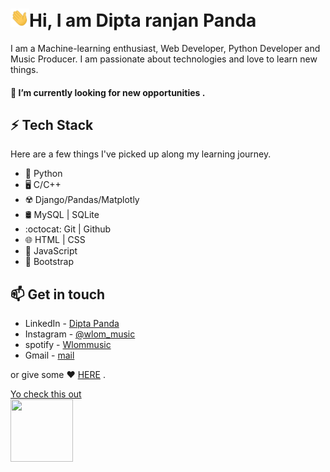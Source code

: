 
# <img src="https://raw.githubusercontent.com/ABSphreak/ABSphreak/master/gifs/Hi.gif" width="30px">Hi, I am Dipta ranjan Panda 

I am a Machine-learning enthusiast, Web Developer, Python Developer and Music Producer. I am passionate about technologies and love to learn new things.

#### 🔭 I’m currently looking for new opportunities .


## ⚡ Tech Stack

Here are a few things I've picked up along my learning journey.

* 🐍 Python  
* 🖥 C/C++
* ☢️ Django/Pandas/Matplotly
* 🛢️ MySQL | SQLite 
* :octocat: Git | Github
* 🌐 HTML | CSS
* 💠 JavaScript
* 📱 Bootstrap

## 📫 Get in touch
- LinkedIn - [Dipta Panda](https://linkedin.com/in/dipta-panda)
- Instagram - [@wlom_music](https://instagram.com/wlom_music)
- spotify - [Wlommusic](https://open.spotify.com/artist/3VAsl4hVBSwi1Z2Ysb9kuf?si=oJ-E0d63SHyBBr6XFK0aqQ)
- Gmail   - [mail](mailto:diptapanda7@gmail.com)
 
    
 or give some ♥  [HERE](https://wlommusic.github.io/music_streaming/) .



[Yo check this out](https://open.spotify.com/artist/3VAsl4hVBSwi1Z2Ysb9kuf?si=oJ-E0d63SHyBBr6XFK0aqQ)
<br>
<img src="https://media.giphy.com/media/tqfS3mgQU28ko/giphy.gif" width="100px" height="100px">


 

